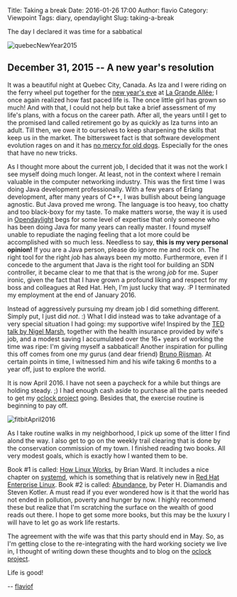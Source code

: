 Title: Taking a break
Date: 2016-01-26 17:00
Author: flavio
Category: Viewpoint
Tags: diary, opendaylight
Slug: taking-a-break

The day I declared it was time for a sabbatical

<!--more-->

![quebecNewYear2015](|filename|/images/quebecCityNewYearEve2015.jpg)

## December 31, 2015 -- A new year's resolution ##

It was a beautiful night at Quebec City, Canada. As Iza and I were riding on the ferry wheel 
put together for the [new year's eve][newyear] at [La Grande Allée][newyear2]; I once again realized how fast paced
life is. The once little girl has grown so much! And with that, I could not help but take
a brief assessment of
my life's plans, with a focus on the career path.
After all, the years until I get to the promised
land called retirement go by as quickly as
Iza turns into an adult. Till then, we owe it to ourselves to keep sharpening the skills that keep
us in the market.
The bittersweet fact is that software development evolution rages on and it has [no mercy for old dogs][olddog].
Especially for the ones that have no new tricks.


As I thought more about the current job, I decided that it was not the work I see myself doing much longer.
At least, not in the context where I remain valuable in the computer networking industry.
This was the first time I was doing Java development professionally. With a few years of Erlang development,
after many years of C++, I was bullish about being language
agnostic.
But Java proved me wrong. The language is too heavy, too chatty and too black-boxy for my taste.
To make matters worse, the way it is used in [Opendaylight][odl] begs for some level of expertise that only
someone who has been doing Java for many years can really master.
I found myself unable to repudiate the naging feeling that a lot more could be accomplished with so much less.
Needless to say, **this is my very personal opinion!** If you are a Java person, please do ignore me and rock on.
The right tool for the right _job_ has always been my motto. 
Furthermore, even if I concede to the argument that Java is the
right tool for building an SDN controller, it became clear to me that that is the
wrong _job_ for me. Super ironic, given the fact that I have grown a profound liking and respect for my
boss and colleagues at Red Hat. Heh, I'm just lucky that way. :P I terminated my employment
at the end of January 2016.


Instead of aggressively pursuing my dream job I did something different. Simply put, I just did _not_. :) 
What I did instead was to take advantage of a very special situation I had going: my supportive wife!
Inspired by the [TED talk by Nigel Marsh][tedtalk], together with the health insurance provided
by wife's job, and a modest saving I
accumulated over the 16+ years of working the time was ripe:
I'm giving myself a sabbatical! Another inspiration for pulling this off comes from one my gurus
(and dear friend) [Bruno Rijsman](https://www.linkedin.com/in/brunorijsman).
At certain points in time, I witnessed him and his wife taking 6 months to a year off,
just to explore the world.

It is now April 2016. I have not seen a paycheck for a while but things
are holding steady. ;) I had enough cash aside to purchase all the parts needed to get my
[oclock project][oclock] going. Besides that, the exercise routine is beginning to pay off.

![fitbitApril2016](|filename|/images/fitbitApril2016.jpg)

As I take routine walks in my neighborhood, I pick up some of the litter I find alond the way.
I also get to go on the weekly trail clearing that is done by the conservation commission of my town.
I finished reading two books.
All very modest goals, which is exactly how I wanted them to be.

Book #1 is called: [How Linux Works][book1], by Brian Ward. It includes a nice chapter on
[systemd][systemd], which is something that is relatively new in [Red Hat Enterprise Linux][rhel].
Book #2 is called: [Abundance][book2], by Peter H. Diamandis and Steven Kotler. A must read if
you ever wondered how is it that the world has not ended in pollution, poverty and hunger by
now.
I highly recommend these but realize that I'm scratching the surface on the wealth of
good reads out there.
I hope to get some more books, but this may be the luxury I will have to let go as work life
restarts.

The agreement with the wife was that this party should end in May. So, as I'm getting close
to the re-integrating with the hard working society we live in, I thought of writing down
these thoughts and to blog on the [oclock project][oclock]. 

Life is good!

-- [flaviof][flaviof]


[newyear]: http://www.quebecregion.com/en/what-to-do/events/new-year-s-eve-in-quebec-city/ "La Grande Allée"
[newyear2]: http://www.jourdelan.info/en "Jour de l’An à Québec, from December 27th to 31st"
[olddog]: https://www.linkedin.com/pulse/when-comes-age-bias-tech-companies-dont-even-bother-lie-dan-lyons "Dan Lyons: When It Comes to Age Bias, Tech Companies Don’t Even Bother to Lie"
[odl]: https://www.opendaylight.org/ "Opendaylight SDN Controller"
[tedtalk]: http://www.ted.com/talks/nigel_marsh_how_to_make_work_life_balance_work?language=en "TED: Work-life balance, by Nigel Marsh"
[book1]: https://smile.amazon.com/gp/product/B00PKTGLWM/ref=oh_aui_d_detailpage_o02_?ie=UTF8&psc=1 "How Linux Works"
[systemd]: https://en.wikipedia.org/wiki/Systemd "Linux systemd"
[rhel]: https://en.wikipedia.org/wiki/Red_Hat_Enterprise_Linux "Red Hat Enterprise Linux"
[book2]: https://smile.amazon.com/gp/product/B005FLOGMM/ref=oh_aui_d_detailpage_o00_?ie=UTF8&psc=1 "Abundance: The Future Is Better Than You Think"
[oclock]: http://www.flaviof.com/blog/hacks/office-clock-part1.html "Office Clock project"
[flaviof]: http://flaviof.com/ "Flavio's blog"
